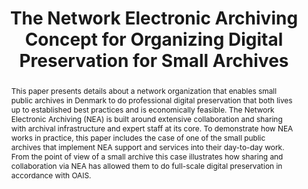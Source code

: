 ---
abstract: 'This paper presents details about a network organization that enables small
  public archives in Denmark to do professional digital preservation that both lives
  up to established best practices and is economically feasible. The Network Electronic
  Archiving (NEA) is built around extensive collaboration and sharing with archival
  infrastructure and expert staff at its core. To demonstrate how NEA works in practice,
  this paper includes the case of one of the small public archives that implement
  NEA support and services into their day-to-day work. From the point of view of a
  small archive this case illustrates how sharing and collaboration via NEA has allowed
  them to do full-scale digital preservation in accordance with OAIS. '
creators:
- Johansen, Kathrine Hougaard Edsen
- Nørøxe, Kim Schou
date: null
document_url: https://services.phaidra.univie.ac.at/api/object/o:923638/download
grand_parent: iPRES
institutions: []
keywords:
- boston
landing_page_url: https://phaidra.univie.ac.at/o:923638
language: eng
layout: publication
license: All rights reserved
notes_url: null
parent: iPRES 2018
publication_type: paper
size: 168571
slides_url: null
source_name: iPRES
stream_url: null
title: The Network Electronic Archiving Concept for Organizing Digital Preservation
  for Small Archives
year: 2018
---